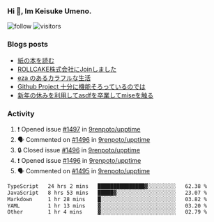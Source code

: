 ### Hi 👋, Im Keisuke Umeno.

<!--
**9renpoto/9renpoto** is a ✨ _special_ ✨ repository because its `README.md` (this file) appears on your GitHub profile.

Here are some ideas to get you started:

- 🔭 I’m currently working on ...
- 🌱 I’m currently learning ...
- 👯 I’m looking to collaborate on ...
- 🤔 I’m looking for help with ...
- 💬 Ask me about ...
- 📫 How to reach me: ...
- 😄 Pronouns: ...
- ⚡ Fun fact: ...
-->

![follow](https://img.shields.io/github/followers/9renpoto?label=Follow&style=social)
![visitors](https://komarev.com/ghpvc/?username=9renpoto&label=Profile%20views&color=0e75b6&style=flat)

### Blogs posts

<!-- BLOG-POST-LIST:START -->
- [紙の本を読む](https://9renpoto.win/entry/2024/02/25/reading-papar-book)
- [ROLLCAKE株式会社にJoinしました](https://9renpoto.win/entry/2024/02/11/join)
- [eza のあるカラフルな生活](https://9renpoto.win/entry/2024/02/01/eza)
- [Github Project 十分に機能そろっているのでは](https://9renpoto.win/entry/2024/01/14/gh-projects)
- [新年の休みを利用してasdfを卒業してmiseを触る](https://9renpoto.win/entry/2024/01/07/mise)
<!-- BLOG-POST-LIST:END -->

### Activity

<!--START_SECTION:activity-->
1. ❗ Opened issue [#1497](https://github.com/9renpoto/upptime/issues/1497) in [9renpoto/upptime](https://github.com/9renpoto/upptime)
2. 🗣 Commented on [#1496](https://github.com/9renpoto/upptime/issues/1496#issuecomment-1977917388) in [9renpoto/upptime](https://github.com/9renpoto/upptime)
3. 🔒 Closed issue [#1496](https://github.com/9renpoto/upptime/issues/1496) in [9renpoto/upptime](https://github.com/9renpoto/upptime)
4. ❗ Opened issue [#1496](https://github.com/9renpoto/upptime/issues/1496) in [9renpoto/upptime](https://github.com/9renpoto/upptime)
5. 🗣 Commented on [#1495](https://github.com/9renpoto/upptime/issues/1495#issuecomment-1977899196) in [9renpoto/upptime](https://github.com/9renpoto/upptime)
<!--END_SECTION:activity-->

<!--START_SECTION:waka-->

```txt
TypeScript   24 hrs 2 mins   ███████████████▓░░░░░░░░░   62.38 %
JavaScript   8 hrs 53 mins   █████▓░░░░░░░░░░░░░░░░░░░   23.07 %
Markdown     1 hr 28 mins    █░░░░░░░░░░░░░░░░░░░░░░░░   03.82 %
YAML         1 hr 13 mins    ▓░░░░░░░░░░░░░░░░░░░░░░░░   03.20 %
Other        1 hr 4 mins     ▓░░░░░░░░░░░░░░░░░░░░░░░░   02.79 %
```

<!--END_SECTION:waka-->
